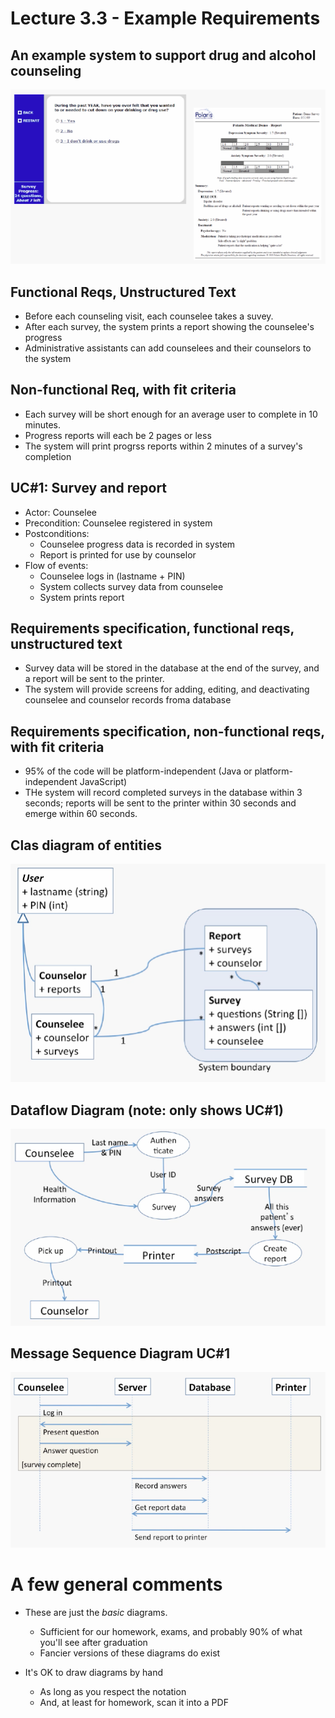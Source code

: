# Lecture 3.3 - Example Requirements

## An example system to support drug and alcohol counseling
![1](./images/33_1.png)

## Functional Reqs, Unstructured Text
* Before each counseling visit, each counselee takes a suvey.
* After each survey, the system prints a report showing the counselee's progress
* Administrative assistants can add counselees and their counselors to the system

## Non-functional Req, with fit criteria
* Each survey will be short enough for an average user to complete in 10 minutes.
* Progress reports will each be 2 pages or less
* The system will print progrss reports within 2 minutes of a survey's completion

## UC#1: Survey and report
* Actor: Counselee
* Precondition: Counselee registered in system
* Postconditions:
  * Counselee progress data is recorded in system 
  * Report is printed for use by counselor
* Flow of events:
  * Counselee logs in (lastname + PIN)
  * System collects survey data from counselee
  * System prints report

## Requirements specification, functional reqs, unstructured text
* Survey data will be stored in the database at the end of the survey, and a report will be sent to the printer.
* The system will provide screens for adding, editing, and deactivating counselee and counselor records froma database

## Requirements specification, non-functional reqs, with fit criteria
* 95% of the code will be platform-independent (Java or platform-independent JavaScript)
* THe system will record completed surveys in the database within 3 seconds; reports will be sent to the printer within 30 seconds and emerge within 60 seconds.

## Clas diagram of entities
![2](./images/33_2.png)

## Dataflow Diagram (note: only shows UC#1)
![3](./images/33_3.png)

## Message Sequence Diagram UC#1
![4](./images/33_4.png)

# A few general comments
* These are just the *basic* diagrams.
  * Sufficient for our homework, exams, and probably 90% of what you'll see after graduation
  * Fancier versions of these diagrams do exist

* It's OK to draw diagrams by hand
  * As long as you respect the notation
  * And, at least for homework, scan it into a PDF


